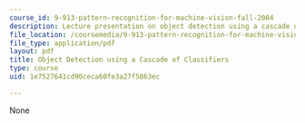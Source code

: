 ```yaml
---
course_id: 9-913-pattern-recognition-for-machine-vision-fall-2004
description: Lecture presentation on object detection using a cascade of classifiers.
file_location: /coursemedia/9-913-pattern-recognition-for-machine-vision-fall-2004/1e7527641cd90ceca60fe3a27f5863ec_obj_detect_lec.pdf
file_type: application/pdf
layout: pdf
title: Object Detection using a Cascade of Classifiers
type: course
uid: 1e7527641cd90ceca60fe3a27f5863ec

---
```

None